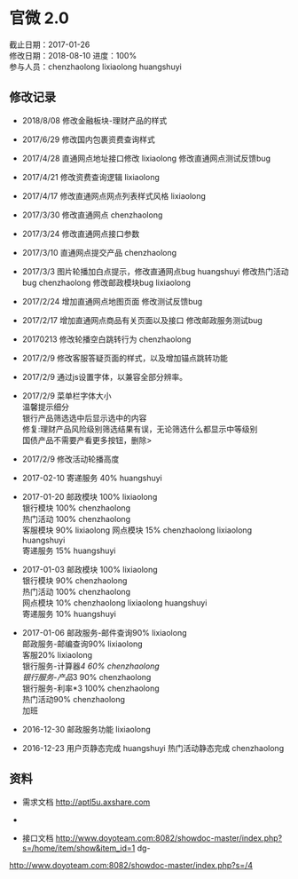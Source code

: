 # 官微 2.0
截止日期：2017-01-26  
修改日期：2018-08-10
进度：100%  
参与人员：chenzhaolong lixiaolong huangshuyi  

## 修改记录
- 2018/8/08
修改金融板块-理财产品的样式

- 2017/6/29
修改国内包裹资费查询样式

- 2017/4/28
直通网点地址接口修改 lixiaolong
修改直通网点测试反馈bug

- 2017/4/21
修改资费查询逻辑 lixiaolong

- 2017/4/17
修改直通网点网点列表样式风格 lixiaolong

- 2017/3/30
修改直通网点 chenzhaolong

- 2017/3/24
修改直通网点接口参数

- 2017/3/10
直通网点提交产品 chenzhaolong

- 2017/3/3
图片轮播加白点提示，修改直通网点bug huangshuyi
修改热门活动bug chenzhaolong
修改邮政模块bug lixiaolong

- 2017/2/24
增加直通网点地图页面
修改测试反馈bug

- 2017/2/17
增加直通网点商品有关页面以及接口
修改邮政服务测试bug

- 20170213
修改轮播空白跳转行为 chenzhaolong

- 2017/2/9
修改客服答疑页面的样式，以及增加锚点跳转功能

- 2017/2/9
通过js设置字体，以兼容全部分辨率。

- 2017/2/9
菜单栏字体大小  
温馨提示细分  
银行产品筛选选中后显示选中的内容  
修复:理财产品风险级别筛选结果有误，无论筛选什么都显示中等级别  
国债产品不需要产看更多按钮，删除>

- 2017/2/9
修改活动轮播高度  

- 2017-02-10
寄递服务 40%  huangshuyi  

- 2017-01-20
邮政模块 100% lixiaolong  
银行模块 100%  chenzhaolong  
热门活动 100% chenzhaolong  
客服模块 90%  lixiaolong
网点模块 15%  chenzhaolong lixiaolong huangshuyi  
寄递服务 15%  huangshuyi  

- 2017-01-03
邮政模块 100% lixiaolong  
银行模块 90%  chenzhaolong  
热门活动 100% chenzhaolong  
网点模块 10%  chenzhaolong lixiaolong huangshuyi  
寄递服务 10%  huangshuyi  

- 2017-01-06
邮政服务-邮件查询90% lixiaolong  
邮政服务-邮编查询90% lixiaolong  
客服20% lixiaolong  
银行服务-计算器*4 60% chenzhaolong  
银行服务-产品*3 90% chenzhaolong  
银行服务-利率*3 100% chenzhaolong  
热门活动90% chenzhaolong  
加班  


- 2016-12-30
邮政服务功能 lixiaolong

- 2016-12-23
用户页静态完成 huangshuyi
热门活动静态完成 chenzhaolong 



## 资料
- 需求文档
http://aptl5u.axshare.com 
-


- 接口文档
http://www.doyoteam.com:8082/showdoc-master/index.php?s=/home/item/show&item_id=1
dg-

http://www.doyoteam.com:8082/showdoc-master/index.php?s=/4  



